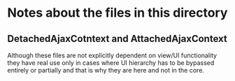 # Notes about the files in this directory


## DetachedAjaxCotntext and AttachedAjaxContext

Although these files are not explicitly dependent on view/UI functionality they have real use only in cases
where UI hierarchy has to be bypassed entirely or partially and that is why they are here and not in the core.